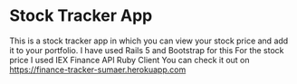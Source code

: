 # Stock Tracker App

This is a stock tracker app in which you can view your stock price and add it to your portfolio. 
I have used Rails 5 and Bootstrap for this 
For the stock price I used IEX Finance API Ruby Client 
You can check it out on https://finance-tracker-sumaer.herokuapp.com


